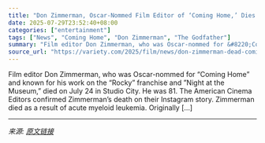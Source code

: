 ```yaml
---
title: "Don Zimmerman, Oscar-Nommed Film Editor of ‘Coming Home,’ Dies at 81"
date: 2025-07-29T23:52:40+08:00
categories: ["entertainment"]
tags: ["News", "Coming Home", "Don Zimmerman", "The Godfather"]
summary: "Film editor Don Zimmerman, who was Oscar-nommed for &#8220;Coming Home&#8221; and known for his work on the “Rocky” franchise and ”Night at the Museum,” died on July 24 in Studio City. He was 81. The "
source_url: "https://variety.com/2025/film/news/don-zimmerman-dead-coming-home-1236473953/"
---
```


Film editor Don Zimmerman, who was Oscar-nommed for &#8220;Coming Home&#8221; and known for his work on the “Rocky” franchise and ”Night at the Museum,” died on July 24 in Studio City. He was 81. The American Cinema Editors confirmed Zimmerman’s death on their Instagram story. Zimmerman died as a result of acute myeloid leukemia. Originally [&#8230;]

---

*来源: [原文链接](https://variety.com/2025/film/news/don-zimmerman-dead-coming-home-1236473953/)*

